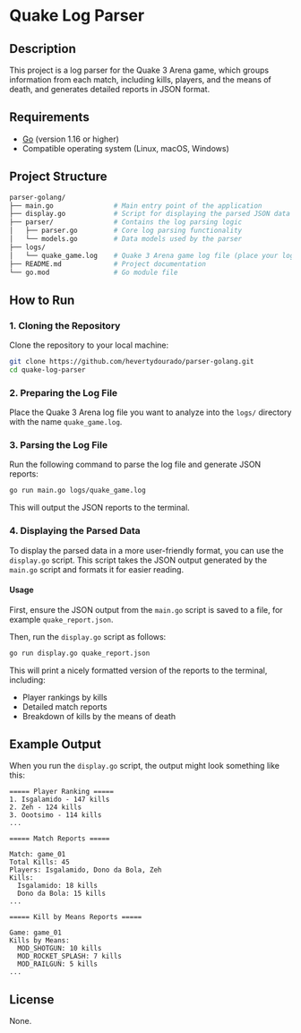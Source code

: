 # Quake Log Parser

## Description

This project is a log parser for the Quake 3 Arena game, which groups information from each match, including kills, players, and the means of death, and generates detailed reports in JSON format.

## Requirements

- [Go](https://golang.org/doc/install) (version 1.16 or higher)
- Compatible operating system (Linux, macOS, Windows)

## Project Structure

```bash
parser-golang/
├── main.go               # Main entry point of the application
├── display.go            # Script for displaying the parsed JSON data in a user-friendly format
├── parser/               # Contains the log parsing logic
│   ├── parser.go         # Core log parsing functionality
│   └── models.go         # Data models used by the parser
├── logs/
│   └── quake_game.log    # Quake 3 Arena game log file (place your log file here)
├── README.md             # Project documentation
└── go.mod                # Go module file
```

## How to Run

### 1. Cloning the Repository

Clone the repository to your local machine:

```bash
git clone https://github.com/hevertydourado/parser-golang.git
cd quake-log-parser
```

### 2. Preparing the Log File

Place the Quake 3 Arena log file you want to analyze into the `logs/` directory with the name `quake_game.log`.

### 3. Parsing the Log File

Run the following command to parse the log file and generate JSON reports:

```bash
go run main.go logs/quake_game.log
```

This will output the JSON reports to the terminal.

### 4. Displaying the Parsed Data

To display the parsed data in a more user-friendly format, you can use the `display.go` script. This script takes the JSON output generated by the `main.go` script and formats it for easier reading.

#### Usage

First, ensure the JSON output from the `main.go` script is saved to a file, for example `quake_report.json`.

Then, run the `display.go` script as follows:

```bash
go run display.go quake_report.json
```

This will print a nicely formatted version of the reports to the terminal, including:

- Player rankings by kills
- Detailed match reports
- Breakdown of kills by the means of death

## Example Output

When you run the `display.go` script, the output might look something like this:

```
===== Player Ranking =====
1. Isgalamido - 147 kills
2. Zeh - 124 kills
3. Oootsimo - 114 kills
...

===== Match Reports =====

Match: game_01
Total Kills: 45
Players: Isgalamido, Dono da Bola, Zeh
Kills:
  Isgalamido: 18 kills
  Dono da Bola: 15 kills
...

===== Kill by Means Reports =====

Game: game_01
Kills by Means:
  MOD_SHOTGUN: 10 kills
  MOD_ROCKET_SPLASH: 7 kills
  MOD_RAILGUN: 5 kills
...
```

## License

None.

